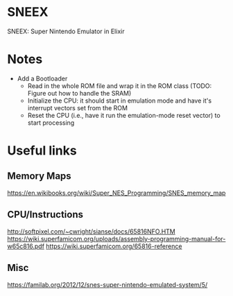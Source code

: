 # SNEEX
SNEEX: Super Nintendo Emulator in Elixir

# Notes
* Add a Bootloader
    * Read in the whole ROM file and wrap it in the ROM class (TODO: Figure out how to handle the SRAM)
    * Initialize the CPU: it should start in emulation mode and have it's interrupt vectors set from the ROM
    * Reset the CPU (i.e., have it run the emulation-mode reset vector) to start processing

# Useful links
## Memory Maps
https://en.wikibooks.org/wiki/Super_NES_Programming/SNES_memory_map

## CPU/Instructions
http://softpixel.com/~cwright/sianse/docs/65816NFO.HTM
https://wiki.superfamicom.org/uploads/assembly-programming-manual-for-w65c816.pdf
https://wiki.superfamicom.org/65816-reference

## Misc
https://familab.org/2012/12/snes-super-nintendo-emulated-system/5/

